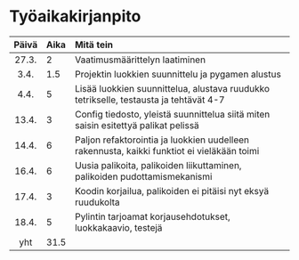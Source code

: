 # Työaikakirjanpito

| Päivä | Aika | Mitä tein                                                                                  |
| :---: | :--- | :----------------------------------------------------------------------------------------- |
| 27.3. | 2    | Vaatimusmäärittelyn laatiminen                                                             |
| 3.4.  | 1.5  | Projektin luokkien suunnittelu ja pygamen alustus                                          |
| 4.4.  | 5    | Lisää luokkien suunnittelua, alustava ruudukko tetrikselle, testausta ja tehtävät 4-7      |
| 13.4. | 3    | Config tiedosto, yleistä suunnittelua siitä miten saisin esitettyä palikat pelissä         |
| 14.4. | 6    | Paljon refaktorointia ja luokkien uudelleen rakennusta, kaikki funktiot ei vieläkään toimi |
| 16.4. | 6    | Uusia palikoita, palikoiden liikuttaminen, palikoiden pudottamismekanismi                  |
| 17.4. | 3    | Koodin korjailua, palikoiden ei pitäisi nyt eksyä ruudukolta                               |
| 18.4. | 5    | Pylintin tarjoamat korjausehdotukset, luokkakaavio, testejä                                |
|  yht  | 31.5 |                                                                                            |
